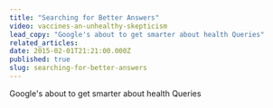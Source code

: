 ```yaml
---
title: "Searching for Better Answers"
video: vaccines-an-unhealthy-skepticism
lead_copy: "Google's about to get smarter about health Queries"
related_articles:
date: 2015-02-01T21:21:00.000Z
published: true
slug: searching-for-better-answers
---
```

Google's about to get smarter about health Queries

